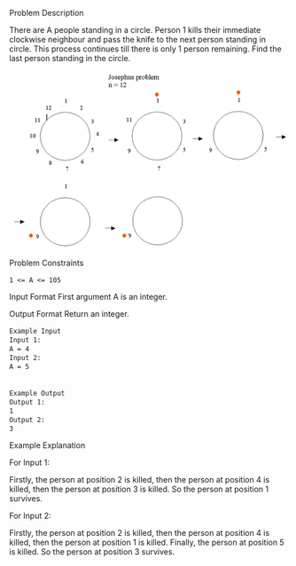 Problem Description

There are A people standing in a circle. Person 1 kills their immediate clockwise neighbour and pass the knife to the next person standing in circle. This process continues till there is only 1 person remaining. Find the last person standing in the circle.

![img.png](img.png)

Problem Constraints

    1 <= A <= 105


Input Format
First argument A is an integer.


Output Format
Return an integer.


    Example Input
    Input 1:
    A = 4
    Input 2:
    A = 5
    
    
    Example Output
    Output 1:
    1
    Output 2:
    3


Example Explanation

For Input 1:

Firstly, the person at position 2 is killed, then the person at position 4 is killed,
then the person at position 3 is killed. So the person at position 1 survives. 

For Input 2:

 
Firstly, the person at position 2 is killed, then the person at position 4 is killed, 
then the person at position 1 is killed. Finally, the person at position 5 is killed. 
So the person at position 3 survives. 
